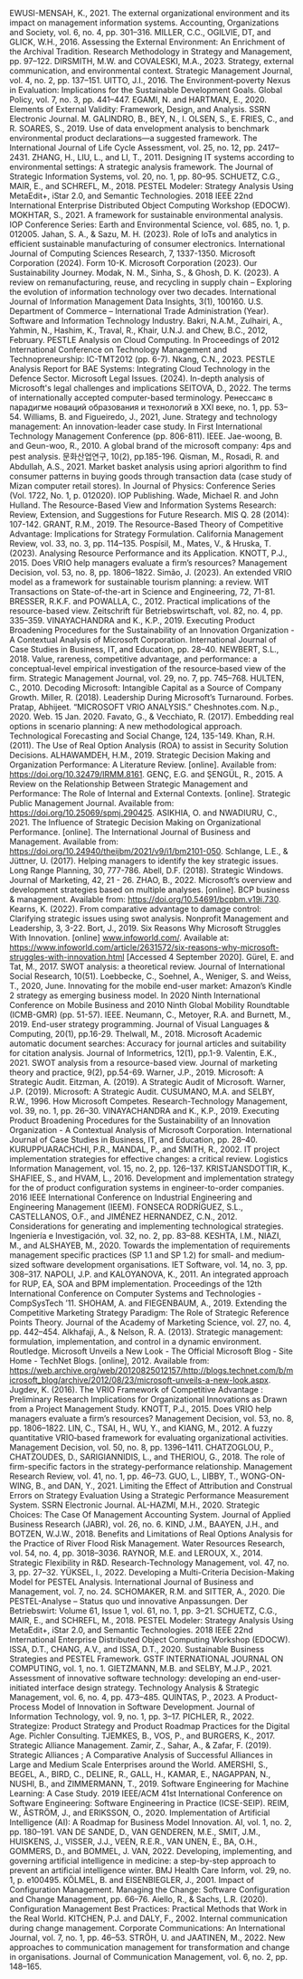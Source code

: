 EWUSI-MENSAH, K., 2021. The external organizational environment and its impact on management information systems. Accounting, Organizations and Society, vol. 6, no. 4, pp. 301–316.
MILLER, C.C., OGILVIE, DT, and GLICK, W.H., 2016. Assessing the External Environment: An Enrichment of the Archival Tradition. Research Methodology in Strategy and Management, pp. 97–122.
DIRSMITH, M.W. and COVALESKI, M.A., 2023. Strategy, external communication, and environmental context. Strategic Management Journal, vol. 4, no. 2, pp. 137–151.
UITTO, J.I., 2016. The Environment‐poverty Nexus in Evaluation: Implications for the Sustainable Development Goals. Global Policy, vol. 7, no. 3, pp. 441–447.
EGAMI, N. and HARTMAN, E., 2020. Elements of External Validity: Framework, Design, and Analysis. SSRN Electronic Journal.
M. GALINDRO, B., BEY, N., I. OLSEN, S., E. FRIES, C., and R. SOARES, S., 2019. Use of data envelopment analysis to benchmark environmental product declarations—a suggested framework. The International Journal of Life Cycle Assessment, vol. 25, no. 12, pp. 2417–2431.
ZHANG, H., LIU, L., and LI, T., 2011. Designing IT systems according to environmental settings: A strategic analysis framework. The Journal of Strategic Information Systems, vol. 20, no. 1, pp. 80–95.
SCHUETZ, C.G., MAIR, E., and SCHREFL, M., 2018. PESTEL Modeler: Strategy Analysis Using MetaEdit+, iStar 2.0, and Semantic Technologies. 2018 IEEE 22nd International Enterprise Distributed Object Computing Workshop (EDOCW).
MOKHTAR, S., 2021. A framework for sustainable environmental analysis. IOP Conference Series: Earth and Environmental Science, vol. 685, no. 1, p. 012005.
Jahan, S. A., & Sazu, M. H. (2023). Role of IoTs and analytics in efficient sustainable manufacturing of consumer electronics. International Journal of Computing Sciences Research, 7, 1337-1350.
Microsoft Corporation (2024). Form 10-K.
Microsoft Corporation (2023). Our Sustainability Journey.
Modak, N. M., Sinha, S., & Ghosh, D. K. (2023). A review on remanufacturing, reuse, and recycling in supply chain – Exploring the evolution of information technology over two decades. International Journal of Information Management Data Insights, 3(1), 100160.
U.S. Department of Commerce – International Trade Administration (Year). Software and Information Technology Industry.
Bakri, N.A.M., Zulhairi, A., Yahmin, N., Hashim, K., Traval, R., Khair, U.N.J. and Chew, B.C., 2012, February. PESTLE Analysis on Cloud Computing. In Proceedings of 2012 International Conference on Technology Management and Technopreneurship: IC-TMT2012 (pp. 6-7).
Nkang, C.N., 2023. PESTLE Analysis Report for BAE Systems: Integrating Cloud Technology in the Defence Sector.
Microsoft Legal Issues. (2024). In-depth analysis of Microsoft's legal challenges and implications
SEITOVA, D., 2022. The terms of internationally accepted computer-based terminology. Ренессанс в парадигме новаций образования и технологий в XXI веке, no. 1, pp. 53–54.
Williams, B. and Figueiredo, J., 2021, June. Strategy and technology management: An innovation-leader case study. In First International Technology Management Conference (pp. 806-811). IEEE.
Jae-woong, B. and Geun-woo, R., 2010. A global brand of the microsoft company: 4ps and pest analysis. 문화산업연구, 10(2), pp.185-196.
Qisman, M., Rosadi, R. and Abdullah, A.S., 2021. Market basket analysis using apriori algorithm to find consumer patterns in buying goods through transaction data (case study of Mizan computer retail stores). In Journal of Physics: Conference Series (Vol. 1722, No. 1, p. 012020). IOP Publishing.
Wade, Michael R. and John Hulland. The Resource-Based View and Information Systems Research: Review, Extension, and Suggestions for Future Research. MIS Q. 28 (2014): 107-142.
GRANT, R.M., 2019. The Resource-Based Theory of Competitive Advantage: Implications for Strategy Formulation. California Management Review, vol. 33, no. 3, pp. 114–135.
Pospísil, M., Mates, V., & Hruska, T. (2023). Analysing Resource Performance and its Application.
KNOTT, P.J., 2015. Does VRIO help managers evaluate a firm’s resources? Management Decision, vol. 53, no. 8, pp. 1806–1822.
Simão, J. (2023). An extended VRIO model as a framework for sustainable tourism planning: a review. WIT Transactions on State-of-the-art in Science and Engineering, 72, 71-81.
BRESSER, R.K.F. and POWALLA, C., 2012. Practical implications of the resource-based view. Zeitschrift für Betriebswirtschaft, vol. 82, no. 4, pp. 335–359.
VINAYACHANDRA and K., K.P., 2019. Executing Product Broadening Procedures for the Sustainability of an Innovation Organization - A Contextual Analysis of Microsoft Corporation. International Journal of Case Studies in Business, IT, and Education, pp. 28–40.
NEWBERT, S.L., 2018. Value, rareness, competitive advantage, and performance: a conceptual‐level empirical investigation of the resource‐based view of the firm. Strategic Management Journal, vol. 29, no. 7, pp. 745–768.
HULTEN, C., 2010. Decoding Microsoft: Intangible Capital as a Source of Company Growth.
Miller, R. (2018). Leadership During Microsoft’s Turnaround. Forbes.
Pratap, Abhijeet. “MICROSOFT VRIO ANALYSIS.” Cheshnotes.com. N.p., 2020. Web. 15 Jan. 2020.
Favato, G., & Vecchiato, R. (2017). Embedding real options in scenario planning: A new methodological approach. Technological Forecasting and Social Change, 124, 135-149.
Khan, R.H. (2011). The Use of Real Option Analysis (ROA) to assist in Security Solution Decisions.
ALHAWAMDEH, H.M., 2019. Strategic Decision Making and Organization Performance: A Literature Review. [online]. Available from: https://doi.org/10.32479/IRMM.8161.
GENÇ, E.G. and ŞENGÜL, R., 2015. A Review on the Relationship Between Strategic Management and Performance: The Role of Internal and External Contexts. [online]. Strategic Public Management Journal. Available from: https://doi.org/10.25069/spmj.290425.
ASIKHIA, O. and NWADIURU, C., 2021. The Influence of Strategic Decision Making on Organizational Performance. [online]. The International Journal of Business and Management. Available from: https://doi.org/10.24940/theijbm/2021/v9/i1/bm2101-050.
Schlange, L.E., & Jüttner, U. (2017). Helping managers to identify the key strategic issues. Long Range Planning, 30, 777-786.
Abell, D.F. (2018). Strategic Windows. Journal of Marketing, 42, 21 - 26.
ZHAO, B., 2022. Microsoft’s overview and development strategies based on multiple analyses. [online]. BCP business & management. Available from: https://doi.org/10.54691/bcpbm.v19i.730.
Kearns, K. (2022). From comparative advantage to damage control: Clarifying strategic issues using swot analysis. Nonprofit Management and Leadership, 3, 3-22.
Bort, J., 2019. Six Reasons Why Microsoft Struggles With Innovation. [online] www.infoworld.com/. Available at: https://www.infoworld.com/article/2631572/six-reasons-why-microsoft-struggles-with-innovation.html [Accessed 4 September 2020]. 
Gürel, E. and Tat, M., 2017. SWOT analysis: a theoretical review. Journal of International Social Research, 10(51). 
Loebbecke, C., Soehnel, A., Weniger, S. and Weiss, T., 2020, June. Innovating for the mobile end-user market: Amazon’s Kindle 2 strategy as emerging business model. In 2020 Ninth International Conference on Mobile Business and 2010 Ninth Global Mobility Roundtable (ICMB-GMR) (pp. 51-57). IEEE. 
Neumann, C., Metoyer, R.A. and Burnett, M., 2019. End-user strategy programming. Journal of Visual Languages & Computing, 20(1), pp.16-29.
Thelwall, M., 2018. Microsoft Academic automatic document searches: Accuracy for journal articles and suitability for citation analysis. Journal of Informetrics, 12(1), pp.1-9.
Valentin, E.K., 2021. SWOT analysis from a resource-based view. Journal of marketing theory and practice, 9(2), pp.54-69.
Warner, J.P., 2019. Microsoft: A Strategic Audit.
Eitzman, A. (2019). A Strategic Audit of Microsoft.
Warner, J.P. (2019). Microsoft: A Strategic Audit.
CUSUMANO, M.A. and SELBY, R.W., 1996. How Microsoft Competes. Research-Technology Management, vol. 39, no. 1, pp. 26–30.
VINAYACHANDRA and K., K.P., 2019. Executing Product Broadening Procedures for the Sustainability of an Innovation Organization - A Contextual Analysis of Microsoft Corporation. International Journal of Case Studies in Business, IT, and Education, pp. 28–40.
KURUPPUARACHCHI, P.R., MANDAL, P., and SMITH, R., 2002. IT project implementation strategies for effective changes: a critical review. Logistics Information Management, vol. 15, no. 2, pp. 126–137.
KRISTJANSDOTTIR, K., SHAFIEE, S., and HVAM, L., 2016. Development and implementation strategy for the of product configuration systems in engineer-to-order companies. 2016 IEEE International Conference on Industrial Engineering and Engineering Management (IEEM).
FONSECA RODRÍGUEZ, S.L., CASTELLANOS, O.F., and JIMÉNEZ HERNANDEZ, C.N., 2012. Considerations for generating and implementing technological strategies. Ingeniería e Investigación, vol. 32, no. 2, pp. 83–88.
KESHTA, I.M., NIAZI, M., and ALSHAYEB, M., 2020. Towards the implementation of requirements management specific practices (SP 1.1 and SP 1.2) for small‐ and medium‐sized software development organisations. IET Software, vol. 14, no. 3, pp. 308–317.
NAPOLI, J.P. and KALOYANOVA, K., 2011. An integrated approach for RUP, EA, SOA and BPM implementation. Proceedings of the 12th International Conference on Computer Systems and Technologies - CompSysTech ’11.
SHOHAM, A. and FIEGENBAUM, A., 2019. Extending the Competitive Marketing Strategy Paradigm: The Role of Strategic Reference Points Theory. Journal of the Academy of Marketing Science, vol. 27, no. 4, pp. 442–454.
Alkhafaji, A., & Nelson, R. A. (2013). Strategic management: formulation, implementation, and control in a dynamic environment. Routledge.
Microsoft Unveils a New Look - The Official Microsoft Blog  - Site Home - TechNet Blogs. [online], 2012. Available from: https://web.archive.org/web/20120825012157/http://blogs.technet.com/b/microsoft_blog/archive/2012/08/23/microsoft-unveils-a-new-look.aspx.
Jugdev, K. (2016). The VRIO Framework of Competitive Advantage : Preliminary Research Implications for Organizational Innovations as Drawn from a Project Management Study.
KNOTT, P.J., 2015. Does VRIO help managers evaluate a firm’s resources? Management Decision, vol. 53, no. 8, pp. 1806–1822.
LIN, C., TSAI, H., WU, Y., and KIANG, M., 2012. A fuzzy quantitative VRIO‐based framework for evaluating organizational activities. Management Decision, vol. 50, no. 8, pp. 1396–1411.
CHATZOGLOU, P., CHATZOUDES, D., SARIGIANNIDIS, L., and THERIOU, G., 2018. The role of firm-specific factors in the strategy-performance relationship. Management Research Review, vol. 41, no. 1, pp. 46–73.
GUO, L., LIBBY, T., WONG-ON-WING, B., and DAN, Y., 2021. Limiting the Effect of Attribution and Construal Errors on Strategy Evaluation Using a Strategic Performance Measurement System. SSRN Electronic Journal.
AL-HAZMI, M.H., 2020. Strategic Choices: The Case Of Management Accounting System. Journal of Applied Business Research (JABR), vol. 26, no. 6.
KIND, J.M., BAAYEN, J.H., and BOTZEN, W.J.W., 2018. Benefits and Limitations of Real Options Analysis for the Practice of River Flood Risk Management. Water Resources Research, vol. 54, no. 4, pp. 3018–3036.
RAYNOR, M.E. and LEROUX, X., 2014. Strategic Flexibility in R&D. Research-Technology Management, vol. 47, no. 3, pp. 27–32.
YÜKSEL, I., 2022. Developing a Multi-Criteria Decision-Making Model for PESTEL Analysis. International Journal of Business and Management, vol. 7, no. 24.
SCHOMAKER, R.M. and SITTER, A., 2020. Die PESTEL-Analyse – Status quo und innovative Anpassungen. Der Betriebswirt: Volume 61, Issue 1, vol. 61, no. 1, pp. 3–21.
SCHUETZ, C.G., MAIR, E., and SCHREFL, M., 2018. PESTEL Modeler: Strategy Analysis Using MetaEdit+, iStar 2.0, and Semantic Technologies. 2018 IEEE 22nd International Enterprise Distributed Object Computing Workshop (EDOCW).
ISSA, D.T., CHANG, A.V., and ISSA, D.T., 2020. Sustainable Business Strategies and PESTEL Framework. GSTF INTERNATIONAL JOURNAL ON COMPUTING, vol. 1, no. 1.
GIETZMANN, M.B. and SELBY, M.J.P., 2021. Assessment of innovative software technology: developing an end-user-initiated interface design strategy. Technology Analysis & Strategic Management, vol. 6, no. 4, pp. 473–485.
QUINTAS, P., 2023. A Product-Process Model of Innovation in Software Development. Journal of Information Technology, vol. 9, no. 1, pp. 3–17.
PICHLER, R., 2022. Strategize: Product Strategy and Product Roadmap Practices for the Digital Age. Pichler Consulting.
TJEMKES, B., VOS, P., and BURGERS, K., 2017. Strategic Alliance Management.
Zamir, Z., Sahar, A., & Zafar, F. (2019). Strategic Alliances ; A Comparative Analysis of Successful Alliances in Large and Medium Scale Enterprises around the World.
AMERSHI, S., BEGEL, A., BIRD, C., DELINE, R., GALL, H., KAMAR, E., NAGAPPAN, N., NUSHI, B., and ZIMMERMANN, T., 2019. Software Engineering for Machine Learning: A Case Study. 2019 IEEE/ACM 41st International Conference on Software Engineering: Software Engineering in Practice (ICSE-SEIP).
REIM, W., ÅSTRÖM, J., and ERIKSSON, O., 2020. Implementation of Artificial Intelligence (AI): A Roadmap for Business Model Innovation. AI, vol. 1, no. 2, pp. 180–191.
VAN DE SANDE, D., VAN GENDEREN, M.E., SMIT, J.M., HUISKENS, J., VISSER, J.J., VEEN, R.E.R., VAN UNEN, E., BA, O.H., GOMMERS, D., and BOMMEL, J. VAN, 2022. Developing, implementing, and governing artificial intelligence in medicine: a step-by-step approach to prevent an artificial intelligence winter. BMJ Health Care Inform, vol. 29, no. 1, p. e100495.
KÖLMEL, B. and EISENBIEGLER, J., 2001. Impact of Configuration Management. Managing the Change: Software Configuration and Change Management, pp. 66–76.
Aiello, R., & Sachs, L.R. (2020). Configuration Management Best Practices: Practical Methods that Work in the Real World.
KITCHEN, P.J. and DALY, F., 2002. Internal communication during change management. Corporate Communications: An International Journal, vol. 7, no. 1, pp. 46–53.
STRÖH, U. and JAATINEN, M., 2022. New approaches to communication management for transformation and change in organisations. Journal of Communication Management, vol. 6, no. 2, pp. 148–165.
